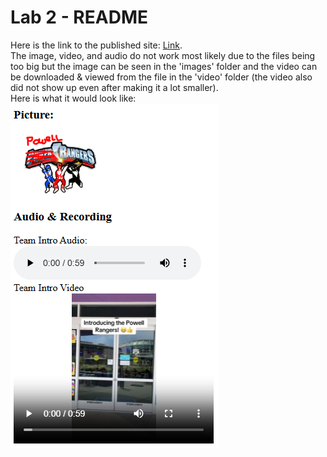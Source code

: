 # Lab 2 - README
Here is the link to the published site: [Link](https://skn0012.github.io/CSE110_Lab2/).
<br> The image, video, and audio do not work most likely due to the files being too big but the image can be seen in the 'images' folder and the video can be downloaded & viewed from the file in the 'video' folder (the video also did not show up even after making it a lot smaller).
<br> Here is what it would look like: 
<br> ![photo](images/image-audio-video.PNG)
